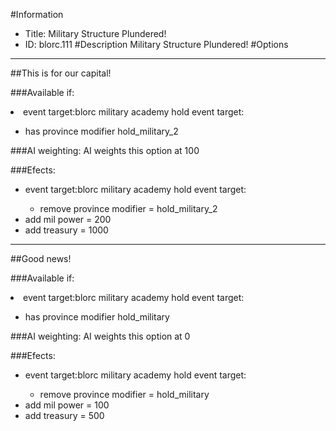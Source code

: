 #Information
 - Title: Military Structure Plundered!
 - ID: blorc.111
#Description
Military Structure Plundered!
#Options

___
##This is for our capital!

###Available if:
<li>event target:blorc military academy hold event target:</li><ul><li>has province modifier hold_military_2</li></ul>

###AI weighting:
AI weights this option at 100


###Efects:<ul><li>event target:blorc military academy hold event target:</li><ul><li>remove province modifier = hold_military_2</li></ul><li>add mil power = 200</li><li>add treasury = 1000</li></ul>

___
##Good news!

###Available if:
<li>event target:blorc military academy hold event target:</li><ul><li>has province modifier hold_military</li></ul>

###AI weighting:
AI weights this option at 0


###Efects:<ul><li>event target:blorc military academy hold event target:</li><ul><li>remove province modifier = hold_military</li></ul><li>add mil power = 100</li><li>add treasury = 500</li></ul>
